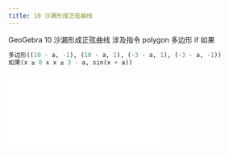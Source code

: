 ```yaml
---
title: 10 沙漏形成正弦曲线
---
```


GeoGebra 10 沙漏形成正弦曲线
涉及指令
polygon 多边形
if 如果

```py
多边形((10 - a, -1), (10 - a, 1), (-3 - a, 1), (-3 - a, -1))
如果(x ≥ 0 ∧ x ≤ 3 - a, sin(x + a))
```

<iframe src="//player.bilibili.com/player.html?aid=245140118&bvid=BV1Qv411677X&cid=253665401&page=1" scrolling="no" border="0" frameborder="no" framespacing="0" allowfullscreen="true"> </iframe>